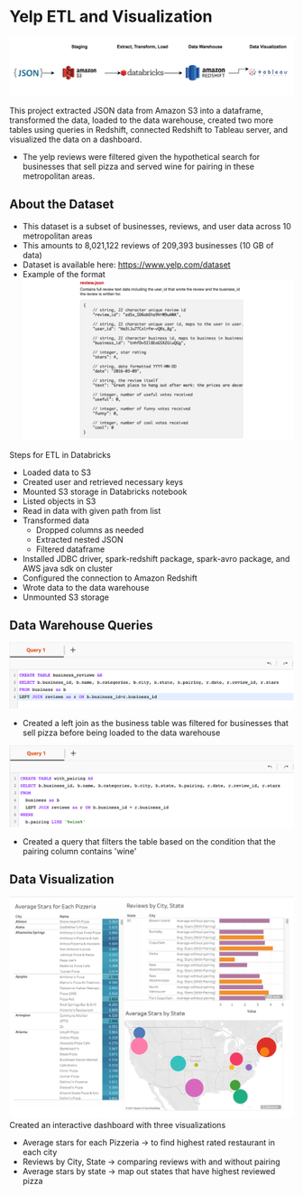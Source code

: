 # Yelp ETL and Visualization

![](https://github.com/smithashley/Yelp-ETL-Viz/blob/main/embedded_images/aws_diag.png)

This project extracted JSON data from Amazon S3 into a dataframe, transformed the data, loaded to the data warehouse, created two more tables using queries in Redshift, connected Redshift to Tableau server,  and visualized the data on a dashboard.
  - The yelp reviews were filtered given the hypothetical search for businesses that sell pizza and served wine for pairing in these metropolitan areas. 

## About the Dataset
- This dataset is a subset of businesses, reviews, and user data across 10 metropolitan areas
- This amounts to 8,021,122 reviews of 209,393 businesses (10 GB of data)
- Dataset is available here: https://www.yelp.com/dataset
- Example of the format
![](https://github.com/smithashley/Yelp-Reviews-Dimensional-Data-Model/blob/main/images/exjson.png)

Steps for ETL in Databricks
- Loaded data to S3
- Created user and retrieved necessary keys
- Mounted S3 storage in Databricks notebook
- Listed objects in S3
- Read in data with given path from list
- Transformed data
  - Dropped columns as needed
  - Extracted nested JSON
  - Filtered dataframe
- Installed JDBC driver, spark-redshift package, spark-avro package, and AWS java sdk on cluster
- Configured the connection to Amazon Redshift
- Wrote data to the data warehouse
- Unmounted S3 storage

## Data Warehouse Queries
![](https://github.com/smithashley/Yelp-ETL-Viz/blob/main/embedded_images/query1.png)
- Created a left join as the business table was filtered for businesses that sell pizza before being loaded to the data warehouse


![](https://github.com/smithashley/Yelp-ETL-Viz/blob/main/embedded_images/query_2.png)
- Created a query that filters the table based on the condition that the pairing column contains 'wine'


## Data Visualization
![](https://github.com/smithashley/Yelp-ETL-Viz/blob/main/embedded_images/tableau_screenshot2.png)
Created an interactive dashboard with three visualizations
- Average stars for each Pizzeria -> to find highest rated restaurant in each city
- Reviews by City, State -> comparing reviews with and without pairing  
- Average stars by state -> map out states that have highest reviewed pizza
